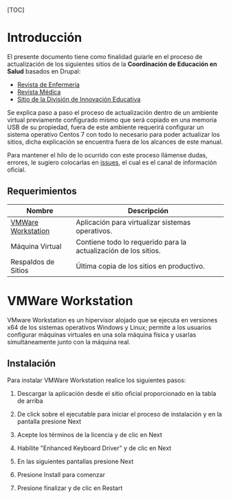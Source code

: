 [TOC]

# Introducción

El presente documento tiene como finalidad guiarle en el proceso de actualización de los siguientes sitios de la **Coordinación de Educación en Salud** basados en Drupal:

- [Revista de Enfermería](http://revistaenfermeria.imss.gob.mx)
- [Revista Médica](http://revistamedica.imss.gob.mx)
- [Sitio de la División de Innovación Educativa](http://innovacioneducativa.imss.gob.mx)

Se explica paso a paso el proceso de actualización dentro de un ambiente virtual previamente configurado mismo que será copiado en una memoria USB de su propiedad, fuera de este ambiente requerirá configurar un sistema operativo Centos 7 con todo lo necesario para poder actualizar los sitios, dicha explicación se encuentra fuera de los alcances de este manual.

Para mantener el hilo de lo ocurrido con este proceso llámense dudas, errores, le sugiero colocarlas 
en [issues](https://github.com/ocerecedo/imss-actualizacion-sitios-drupal/issues), el cual es el canal de información oficial.

## Requerimientos

| Nombre                                      | Descripción                                                  |
| ------------------------------------------- | ------------------------------------------------------------ |
| [VMWare Workstation](http://bit.ly/31VnOtl) | Aplicación para virtualizar sistemas operativos.             |
| Máquina Virtual                             | Contiene todo lo requerido para la actualización de los sitios. |
| Respaldos de Sitios                         | Última copia de los sitios en productivo.                    |

# VMWare Workstation

VMware Workstation es un hipervisor alojado que se ejecuta en versiones x64 de los sistemas operativos Windows y Linux; permite a los usuarios configurar máquinas virtuales en una sola máquina física y usarlas simultáneamente junto con la máquina real.

## Instalación

Para instalar VMWare Workstation realice los siguientes pasos:

1. Descargar la aplicación desde el sitio oficial proporcionado en la tabla de arriba

2. De click sobre el ejecutable para iniciar el proceso de instalación y en la pantalla presione Next

3. Acepte los términos de la licencia y de clic en Next

4. Habilite "Enhanced Keyboard Driver" y de clic en Next

5. En las siguientes pantallas presione Next

6. Presione Install para comenzar

7. Presione finalizar y de clic en Restart